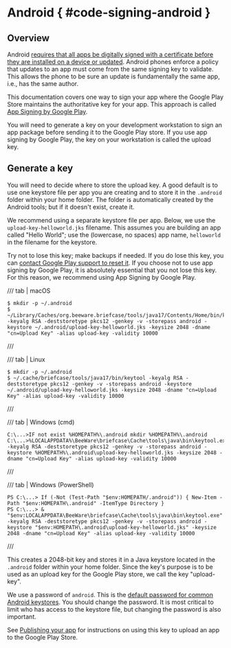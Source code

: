 # Android { #code-signing-android }

## Overview

Android [requires that all apps be digitally signed with a certificate before they are installed on a device or updated](https://developer.android.com/studio/publish/app-signing). Android phones enforce a policy that updates to an app must come from the same signing key to validate. This allows the phone to be sure an update is fundamentally the same app, i.e., has the same author.

This documentation covers one way to sign your app where the Google Play Store maintains the authoritative key for your app. This approach is called [App Signing by Google Play](https://support.google.com/googleplay/android-developer/answer/9842756).

You will need to generate a key on your development workstation to sign an app package before sending it to the Google Play store. If you use app signing by Google Play, the key on your workstation is called the upload key.

## Generate a key

You will need to decide where to store the upload key. A good default is to use one keystore file per app you are creating and to store it in the `.android` folder within your home folder. The folder is automatically created by the Android tools; but if it doesn't exist, create it.

We recommend using a separate keystore file per app. Below, we use the `upload-key-helloworld.jks` filename. This assumes you are building an app called "Hello World"; use the (lowercase, no spaces) app name, `helloworld` in the filename for the keystore.

Try not to lose this key; make backups if needed. If you do lose this key, you can [contact Google Play support to reset it](https://support.google.com/googleplay/android-developer/answer/9842756#reset). If you choose not to use app signing by Google Play, it is absolutely essential that you not lose this key. For this reason, we recommend using App Signing by Google Play.

/// tab | macOS

```console
$ mkdir -p ~/.android
$ ~/Library/Caches/org.beeware.briefcase/tools/java17/Contents/Home/bin/keytool -keyalg RSA -deststoretype pkcs12 -genkey -v -storepass android -keystore ~/.android/upload-key-helloworld.jks -keysize 2048 -dname "cn=Upload Key" -alias upload-key -validity 10000
```

///

/// tab | Linux

```console
$ mkdir -p ~/.android
$ ~/.cache/briefcase/tools/java17/bin/keytool -keyalg RSA -deststoretype pkcs12 -genkey -v -storepass android -keystore ~/.android/upload-key-helloworld.jks -keysize 2048 -dname "cn=Upload Key" -alias upload-key -validity 10000
```

///

/// tab | Windows (cmd)

```doscon
C:\...>IF not exist %HOMEPATH%\.android mkdir %HOMEPATH%\.android
C:\...>%LOCALAPPDATA%\BeeWare\briefcase\Cache\tools\java\bin\keytool.exe -keyalg RSA -deststoretype pkcs12 -genkey -v -storepass android -keystore %HOMEPATH%\.android\upload-key-helloworld.jks -keysize 2048 -dname "cn=Upload Key" -alias upload-key -validity 10000
```

///

/// tab | Windows (PowerShell)

```pwsh-session
PS C:\...> If (-Not (Test-Path "$env:HOMEPATH/.android")) { New-Item -Path "$env:HOMEPATH\.android" -ItemType Directory }
PS C:\...> & "$env:LOCALAPPDATA\BeeWare\briefcase\Cache\tools\java\bin\keytool.exe" -keyalg RSA -deststoretype pkcs12 -genkey -v -storepass android -keystore "$env:HOMEPATH\.android\upload-key-helloworld.jks" -keysize 2048 -dname "cn=Upload Key" -alias upload-key -validity 10000
```

///

This creates a 2048-bit key and stores it in a Java keystore located in the `.android` folder within your home folder. Since the key's purpose is to be used as an upload key for the Google Play store, we call the key "upload-key".

We use a password of `android`. This is the [default password for common Android keystores](https://developers.google.com/android/guides/client-auth). You should change the password. It is most critical to limit who has access to the keystore file, but changing the password is also important.

See [Publishing your app](../publishing/android.md) for instructions on using this key to upload an app to the Google Play Store.
